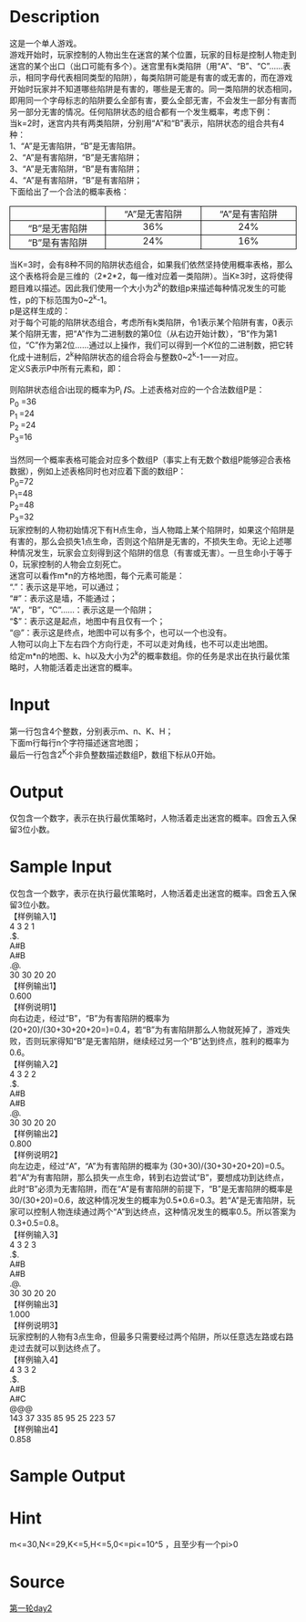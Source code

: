 
# Description

<div class="content"><div>这是一个单人游戏。</div>
<div>游戏开始时，玩家控制的人物出生在迷宫的某个位置，玩家的目标是控制人物走到迷宫的某个出口（出口可能有多个）。迷宫里有k类陷阱（用“A”、“B”、“C”……表示，相同字母代表相同类型的陷阱），每类陷阱可能是有害的或无害的，而在游戏开始时玩家并不知道哪些陷阱是有害的，哪些是无害的。同一类陷阱的状态相同，即用同一个字母标志的陷阱要么全部有害，要么全部无害，不会发生一部分有害而另一部分无害的情况。任何陷阱状态的组合都有一个发生概率，考虑下例：</div>
<div>当k=2时，迷宫内共有两类陷阱，分别用“A”和“B”表示，陷阱状态的组合共有4种：</div>
<div>1、“A”是无害陷阱，“B”是无害陷阱。</div>
<div>2、“A”是有害陷阱，“B”是无害陷阱；</div>
<div>3、“A”是无害陷阱，“B”是有害陷阱；</div>
<div>4、“A”是有害陷阱，“B”是有害陷阱；</div>
<div>下面给出了一个合法的概率表格：</div>
<div align="center">
<table cellspacing="0" cellpadding="0" border="1" style="border-right: medium none; border-top: medium none; border-left: medium none; border-bottom: medium none; border-collapse: collapse">
    <tbody>
        <tr>
            <td width="189" valign="top" style="border-right: windowtext 1pt solid; padding-right: 5.4pt; border-top: windowtext 1pt solid; padding-left: 5.4pt; padding-bottom: 0cm; border-left: windowtext 1pt solid; width: 142pt; padding-top: 0cm; border-bottom: windowtext 1pt solid; background-color: transparent">
            <div align="center"> </div>
            </td>
            <td width="189" valign="top" style="border-right: windowtext 1pt solid; padding-right: 5.4pt; border-top: windowtext 1pt solid; padding-left: 5.4pt; padding-bottom: 0cm; border-left: #ece9d8; width: 142.05pt; padding-top: 0cm; border-bottom: windowtext 1pt solid; background-color: transparent">
            <div align="center">“A”是无害陷阱</div>
            </td>
            <td width="189" valign="top" style="border-right: windowtext 1pt solid; padding-right: 5.4pt; border-top: windowtext 1pt solid; padding-left: 5.4pt; padding-bottom: 0cm; border-left: #ece9d8; width: 142.05pt; padding-top: 0cm; border-bottom: windowtext 1pt solid; background-color: transparent">
            <div align="center">“A”是有害陷阱</div>
            </td>
        </tr>
        <tr>
            <td width="189" valign="top" style="border-right: windowtext 1pt solid; padding-right: 5.4pt; border-top: #ece9d8; padding-left: 5.4pt; padding-bottom: 0cm; border-left: windowtext 1pt solid; width: 142pt; padding-top: 0cm; border-bottom: windowtext 1pt solid; background-color: transparent">
            <div align="center">“B”是无害陷阱</div>
            </td>
            <td width="189" valign="top" style="border-right: windowtext 1pt solid; padding-right: 5.4pt; border-top: #ece9d8; padding-left: 5.4pt; padding-bottom: 0cm; border-left: #ece9d8; width: 142.05pt; padding-top: 0cm; border-bottom: windowtext 1pt solid; background-color: transparent">
            <div align="center">36%</div>
            </td>
            <td width="189" valign="top" style="border-right: windowtext 1pt solid; padding-right: 5.4pt; border-top: #ece9d8; padding-left: 5.4pt; padding-bottom: 0cm; border-left: #ece9d8; width: 142.05pt; padding-top: 0cm; border-bottom: windowtext 1pt solid; background-color: transparent">
            <div align="center">24%</div>
            </td>
        </tr>
        <tr>
            <td width="189" valign="top" style="border-right: windowtext 1pt solid; padding-right: 5.4pt; border-top: #ece9d8; padding-left: 5.4pt; padding-bottom: 0cm; border-left: windowtext 1pt solid; width: 142pt; padding-top: 0cm; border-bottom: windowtext 1pt solid; background-color: transparent">
            <div align="center">“B”是有害陷阱</div>
            </td>
            <td width="189" valign="top" style="border-right: windowtext 1pt solid; padding-right: 5.4pt; border-top: #ece9d8; padding-left: 5.4pt; padding-bottom: 0cm; border-left: #ece9d8; width: 142.05pt; padding-top: 0cm; border-bottom: windowtext 1pt solid; background-color: transparent">
            <div align="center">24%</div>
            </td>
            <td width="189" valign="top" style="border-right: windowtext 1pt solid; padding-right: 5.4pt; border-top: #ece9d8; padding-left: 5.4pt; padding-bottom: 0cm; border-left: #ece9d8; width: 142.05pt; padding-top: 0cm; border-bottom: windowtext 1pt solid; background-color: transparent">
            <div align="center">16%</div>
            </td>
        </tr>
    </tbody>
</table>
</div>
<div>当K=3时，会有8种不同的陷阱状态组合，如果我们依然坚持使用概率表格，那么这个表格将会是三维的（2*2*2，每一维对应着一类陷阱）。当K≥<span>3</span>时，这将使得题目难以描述。因此我们使用一个大小为2<sup>k</sup>的数组p来描述每种情况发生的可能性，p的下标范围为0~2<sup>k</sup>-1。</div>
<div>p是这样生成的：</div>
<div>对于每个可能的陷阱状态组合，考虑所有k类陷阱，令1表示某个陷阱有害，0表示某个陷阱无害，把“A”作为二进制数的第0位（从右边开始计数），“B”作为第1位，“C”作为第2位……通过以上操作，我们可以得到一个<i>K</i>位的二进制数，把它转化成十进制后，2<sup>k</sup>种陷阱状态的组合将会与整数0~2<sup>k</sup>-1一一对应。</div>
<div>定义S表示P中所有元素和，即：</div>
<div><span>               </span></div>
<div>则陷阱状态组合i出现的概率为P<sub>i </sub><b>/</b>S。上述表格对应的一个合法数组P是：</div>
<div>P<sub>0</sub> =36</div>
<div>P<sub>1 </sub>=24</div>
<div>P<sub>2 </sub>=24</div>
<div>P<sub>3</sub>=16</div>
<div> </div>
<div>当然同一个概率表格可能会对应多个数组P（事实上有无数个数组P能够迎合表格数据），例如上述表格同时也对应着下面的数组P：</div>
<div>P<sub>0</sub>=72</div>
<div>P<sub>1</sub>=48</div>
<div>P<sub>2</sub>=48</div>
<div>P<sub>3</sub>=32</div>
<div>玩家控制的人物初始情况下有H点生命，当人物踏上某个陷阱时，如果这个陷阱是有害的，那么会损失1点生命，否则这个陷阱是无害的，不损失生命。无论上述哪种情况发生，玩家会立刻得到这个陷阱的信息（有害或无害）。一旦生命小于等于0，玩家控制的人物会立刻死亡。</div>
<div>迷宫可以看作m*n的方格地图，每个元素可能是：</div>
<div>“.”：表示这是平地，可以通过；</div>
<div>“#”：表示这是墙，不能通过；</div>
<div>“A”，“B”，“C”……：表示这是一个陷阱；</div>
<div>“$”：表示这是起点，地图中有且仅有一个；</div>
<div>“@”：表示这是终点，地图中可以有多个，也可以一个也没有。</div>
<div>人物可以向上下左右四个方向行走，不可以走对角线，也不可以走出地图。</div>
<div>给定m*n的地图、k、h以及大小为2<sup>k</sup>的概率数组。你的任务是求出在执行最优策略时，人物能活着走出迷宫的概率。</div></div>

# Input

<div class="content"><div>第一行包含4个整数，分别表示m、n、K、H；</div>
<div>下面m行每行n个字符描述迷宫地图；</div>
<div>最后一行包含2<sup>K</sup>个非负整数描述数组P，数组下标从0开始。</div></div>

# Output

<div class="content"><div>仅包含一个数字，表示在执行最优策略时，人物活着走出迷宫的概率。四舍五入保留3位小数。</div>
<div style="margin: 13pt 0cm"></div></div>

# Sample Input

<div class="content"><span class="sampledata">仅包含一个数字，表示在执行最优策略时，人物活着走出迷宫的概率。四舍五入保留3位小数。<br/>
【样例输入1】<br/>
4 3 2 1<br/>
.$.<br/>
A#B<br/>
A#B<br/>
.@.<br/>
30 30 20 20<br/>
【样例输出1】<br/>
0.600<br/>
【样例说明1】<br/>
向右边走，经过“B”，“B”为有害陷阱的概率为 (20+20)/(30+30+20+20=)=0.4，若“B”为有害陷阱那么人物就死掉了，游戏失败，否则玩家得知“B”是无害陷阱，继续经过另一个“B”达到终点，胜利的概率为0.6。<br/>
【样例输入2】<br/>
4 3 2 2<br/>
.$.<br/>
A#B<br/>
A#B<br/>
.@.<br/>
30 30 20 20<br/>
【样例输出2】<br/>
0.800<br/>
【样例说明2】<br/>
向左边走，经过“A”，“A”为有害陷阱的概率为 (30+30)/(30+30+20+20)=0.5。若“A”为有害陷阱，那么损失一点生命，转到右边尝试“B”，要想成功到达终点，此时“B”必须为无害陷阱，而在“A”是有害陷阱的前提下，“B”是无害陷阱的概率是30/(30+20)=0.6，故这种情况发生的概率为0.5*0.6=0.3。若“A”是无害陷阱，玩家可以控制人物连续通过两个“A”到达终点，这种情况发生的概率0.5。所以答案为0.3+0.5=0.8。 <br/>
【样例输入3】<br/>
4 3 2 3<br/>
.$.<br/>
A#B<br/>
A#B<br/>
.@.<br/>
30 30 20 20<br/>
【样例输出3】<br/>
1.000<br/>
【样例说明3】<br/>
玩家控制的人物有3点生命，但最多只需要经过两个陷阱，所以任意选左路或右路走过去就可以到达终点了。<br/>
【样例输入4】<br/>
4 3 3 2<br/>
.$.<br/>
A#B<br/>
A#C<br/>
@@@<br/>
143 37 335 85 95 25 223 57<br/>
【样例输出4】<br/>
0.858</span></div>

# Sample Output

<div class="content"><span class="sampledata"></span></div>

# Hint

<div class="content"><p></p><p>m&lt;=30,N&lt;=29,K&lt;=5,H&lt;=5,0&lt;=pi&lt;=10^5 ，且至少有一个pi&gt;0 </p><p></p></div>

# Source

<div class="content"><p><a href="problemset.php?search=第一轮day2">第一轮day2</a></p></div>

